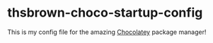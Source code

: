 # thsbrown-choco-startup-config
This is my config file for the amazing [Chocolatey](https://chocolatey.org/) package manager!


